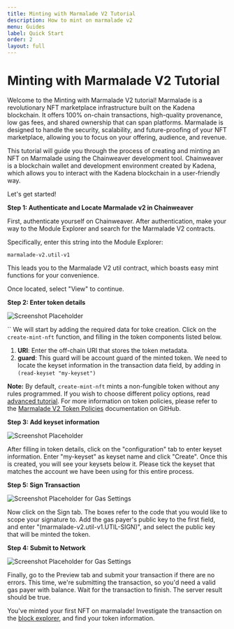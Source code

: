 ```yaml
---
title: Minting with Marmalade V2 Tutorial
description: How to mint on marmalade v2
menu: Guides
label: Quick Start
order: 2
layout: full
---
```


# Minting with Marmalade V2 Tutorial

Welcome to the Minting with Marmalade V2 tutorial! Marmalade is a revolutionary
NFT marketplace infrastructure built on the Kadena blockchain. It offers 100%
on-chain transactions, high-quality provenance, low gas fees, and shared
ownership that can span platforms. Marmalade is designed to handle the security,
scalability, and future-proofing of your NFT marketplace, allowing you to focus
on your offering, audience, and revenue.

This tutorial will guide you through the process of creating and minting an NFT
on Marmalade using the Chainweaver development tool. Chainweaver is a blockchain
wallet and development environment created by Kadena, which allows you to
interact with the Kadena blockchain in a user-friendly way.

Let's get started!

**Step 1: Authenticate and Locate Marmalade v2 in Chainweaver**

First, authenticate yourself on Chainweaver. After authentication, make your way to the Module Explorer and search for the Marmalade V2 contracts.

Specifically, enter this string into the Module Explorer:

```
marmalade-v2.util-v1
```

This leads you to the Marmalade V2 util contract, which boasts easy mint functions for your convenience.

Once located, select "View" to continue.

**Step 2: Enter token details**

![Screenshot Placeholder](/assets/marmalade/1.easy-mint.png)

``
We will start by adding the required data for toke creation.
Click on the `create-mint-nft` function, and filling in the token components
listed below.

1. **URI**: Enter the off-chain URI that stores the token metadata.
2. **guard**: This guard will be account guard of the minted token. We need to
   locate the keyset information in the transaction data field, by adding in
   `(read-keyset "my-keyset")`

 **Note:** By default, `create-mint-nft` mints a non-fungible token without
 any rules programmed. If you wish to choose different policy options, read
 [advanced tutorial](todo). For more information on token policies, please refer to the
 [Marmalade V2 Token Policies](https://github.com/kadena-io/marmalade/tree/v2#token-policies)
 documentation on GitHub.


**Step 3: Add keyset information**

![Screenshot Placeholder](/assets/marmalade/2.easy-mint.png)

After filling in token details, click on the "configuration" tab to enter
keyset information. Enter "my-keyset" as keyset name and click "Create".
Once this is created, you will see your keysets below it. Please tick the keyset
that matches the account we have been using for this entire process.

**Step 5: Sign Transaction**

![Screenshot Placeholder for Gas Settings](/assets/marmalade/4.easy-mint.png)

Now click on the Sign tab. The boxes refer to the code that you would like to
scope your signature to. Add the gas payer's public key to the first field,
and enter "(marmalade-v2.util-v1.UTIL-SIGN)", and select the public key that will
be minted the token.

**Step 4: Submit to Network**

![Screenshot Placeholder for Gas Settings](/assets/marmalade/5.easy-mint.png)

Finally, go to the Preview tab and submit your transaction if there are no
errors. This time, we're submitting the transaction, so you'd need a valid gas
payer with balance. Wait for the transaction to finish. The server result should
be true.


You've minted your first NFT on marmalade! Investigate the transaction on
the [block explorer](explorer.chainweb.com), and find your token information.
